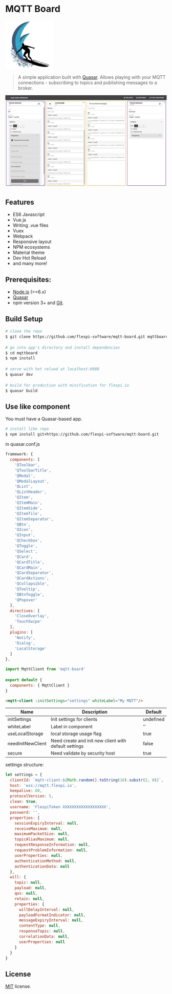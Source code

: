 # MQTT Board
![Logo](/misc/logo.png?raw=true "MQTT Board logo")
> A simple application built with [Quasar](http://quasar-framework.org). Allows playing with your MQTT connections - subscribing to topics and publishing messages to a broker.

![Screenshot](/misc/screenshot.png?raw=true "MQTT Board")

## Features
* ES6 Javascript
* Vue.js
* Writing .vue files
* Vuex
* Webpack
* Responsive layout
* NPM ecosystems
* Material theme
* Dev Hot Reload
* and many more!

## Prerequisites:

- [Node.js](https://nodejs.org/en/) (>=6.x)
- [Quasar](http://quasar-framework.org)
- npm version 3+ and [Git](https://git-scm.com/).

## Build Setup

``` bash
# clone the repo
$ git clone https://github.com/flespi-software/mqtt-board.git mqttboard

# go into app's directory and install dependencies
$ cd mqttboard
$ npm install

# serve with hot reload at localhost:8080
$ quasar dev

# build for production with minification for flespi.io
$ quasar build
```

## Use like component
You must have a Quasar-based app.
```bash
# install like repo
$ npm install git+https://github.com/flespi-software/mqtt-board.git
```
in quasar.conf.js
```js
framework: {
  components: [
    'QToolbar',
    'QToolbarTitle',
    'QModal',
    'QModalLayout',
    'QList',
    'QListHeader',
    'QItem',
    'QItemMain',
    'QItemSide',
    'QItemTile',
    'QItemSeparator',
    'QBtn',
    'QIcon',
    'QInput',
    'QCheckbox',
    'QToggle',
    'QSelect',
    'QCard',
    'QCardTitle',
    'QCardMain',
    'QCardSeparator',
    'QCardActions',
    'QCollapsible',
    'QTooltip',
    'QBtnToggle',
    'QPopover'
  ],
  directives: [
    'CloseOverlay',
    'TouchSwipe'
  ],
  plugins: [
    'Notify',
    'Dialog',
    'LocalStorage'
  ]
},
```
```js
import MqttClient from 'mqtt-board'

export default {
  components: { MqttClient }
}
```
```html
<mqtt-client :initSettings="settings" whiteLabel="My MQTT"/>
```
| Name  | Description  | Default |
|---|---|---|
| initSettings | Init settings for clients | undefined |
| whiteLabel | Label in component | '' |
| useLocalStorage | local storage usage flag | true |
| needInitNewClient | Need create and init new client with default settings | false |
| secure | Need validate by security host | true |

settings structure:
```js
let settings = {
  clientId: `mqtt-client-${Math.random().toString(16).substr(2, 8)}`,
  host: 'wss://mqtt.flespi.io',
  keepalive: 60,
  protocolVersion: 5,
  clean: true,
  username: 'FlespiToken XXXXXXXXXXXXXXXXXXX',
  password: '',
  properties: {
    sessionExpiryInterval: null,
    receiveMaximum: null,
    maximumPacketSize: null,
    topicAliasMaximum: null,
    requestResponseInformation: null,
    requestProblemInformation: null,
    userProperties: null,
    authenticationMethod: null,
    authenticationData: null
  },
  will: {
    topic: null,
    payload: null,
    qos: null,
    retain: null,
    properties: {
      willDelayInterval: null,
      payloadFormatIndicator: null,
      messageExpiryInterval: null,
      contentType: null,
      responseTopic: null,
      correlationData: null,
      userProperties: null
    }
  }
}
```

## License
[MIT](https://github.com/flespi-software/mqtt-board/blob/master/LICENSE) license.
